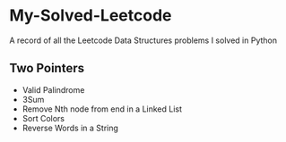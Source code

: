 # My-Solved-Leetcode
A record of all the Leetcode Data Structures problems I solved in Python

## Two Pointers
  - Valid Palindrome
  - 3Sum
  - Remove Nth node from end in a Linked List
  - Sort Colors
  - Reverse Words in a String
